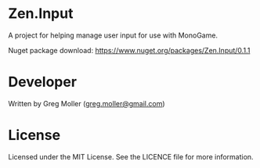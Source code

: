 # Zen.Input

A project for helping manage user input for use with MonoGame.

Nuget package download: https://www.nuget.org/packages/Zen.Input/0.1.1

# Developer
Written by Greg Moller (greg.moller@gmail.com)

# License
Licensed under the MIT License. See the LICENCE file for more information.
